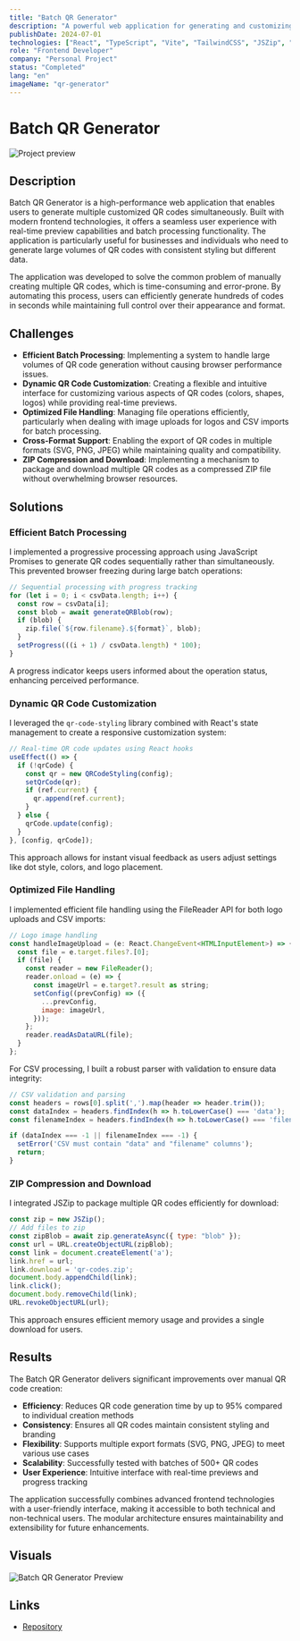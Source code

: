 ```yaml
---
title: "Batch QR Generator"
description: "A powerful web application for generating and customizing multiple QR codes in batch"
publishDate: 2024-07-01
technologies: ["React", "TypeScript", "Vite", "TailwindCSS", "JSZip", "QR Code Styling"]
role: "Frontend Developer"
company: "Personal Project"
status: "Completed"
lang: "en"
imageName: "qr-generator"
---
```


# Batch QR Generator

![Project preview](/assets/projects/qr-generator.png)

## Description
Batch QR Generator is a high-performance web application that enables users to generate multiple customized QR codes simultaneously. Built with modern frontend technologies, it offers a seamless user experience with real-time preview capabilities and batch processing functionality. The application is particularly useful for businesses and individuals who need to generate large volumes of QR codes with consistent styling but different data.

The application was developed to solve the common problem of manually creating multiple QR codes, which is time-consuming and error-prone. By automating this process, users can efficiently generate hundreds of codes in seconds while maintaining full control over their appearance and format.

## Challenges

- **Efficient Batch Processing**: Implementing a system to handle large volumes of QR code generation without causing browser performance issues.
- **Dynamic QR Code Customization**: Creating a flexible and intuitive interface for customizing various aspects of QR codes (colors, shapes, logos) while providing real-time previews.
- **Optimized File Handling**: Managing file operations efficiently, particularly when dealing with image uploads for logos and CSV imports for batch processing.
- **Cross-Format Support**: Enabling the export of QR codes in multiple formats (SVG, PNG, JPEG) while maintaining quality and compatibility.
- **ZIP Compression and Download**: Implementing a mechanism to package and download multiple QR codes as a compressed ZIP file without overwhelming browser resources.

## Solutions

### Efficient Batch Processing
I implemented a progressive processing approach using JavaScript Promises to generate QR codes sequentially rather than simultaneously. This prevented browser freezing during large batch operations:

```javascript
// Sequential processing with progress tracking
for (let i = 0; i < csvData.length; i++) {
  const row = csvData[i];
  const blob = await generateQRBlob(row);
  if (blob) {
    zip.file(`${row.filename}.${format}`, blob);
  }
  setProgress(((i + 1) / csvData.length) * 100);
}
```

A progress indicator keeps users informed about the operation status, enhancing perceived performance.

### Dynamic QR Code Customization
I leveraged the `qr-code-styling` library combined with React's state management to create a responsive customization system:

```javascript
// Real-time QR code updates using React hooks
useEffect(() => {
  if (!qrCode) {
    const qr = new QRCodeStyling(config);
    setQrCode(qr);
    if (ref.current) {
      qr.append(ref.current);
    }
  } else {
    qrCode.update(config);
  }
}, [config, qrCode]);
```

This approach allows for instant visual feedback as users adjust settings like dot style, colors, and logo placement.

### Optimized File Handling
I implemented efficient file handling using the FileReader API for both logo uploads and CSV imports:

```javascript
// Logo image handling
const handleImageUpload = (e: React.ChangeEvent<HTMLInputElement>) => {
  const file = e.target.files?.[0];
  if (file) {
    const reader = new FileReader();
    reader.onload = (e) => {
      const imageUrl = e.target?.result as string;
      setConfig((prevConfig) => ({
        ...prevConfig,
        image: imageUrl,
      }));
    };
    reader.readAsDataURL(file);
  }
};
```

For CSV processing, I built a robust parser with validation to ensure data integrity:

```javascript
// CSV validation and parsing
const headers = rows[0].split(',').map(header => header.trim());
const dataIndex = headers.findIndex(h => h.toLowerCase() === 'data');
const filenameIndex = headers.findIndex(h => h.toLowerCase() === 'filename');

if (dataIndex === -1 || filenameIndex === -1) {
  setError('CSV must contain "data" and "filename" columns');
  return;
}
```

### ZIP Compression and Download
I integrated JSZip to package multiple QR codes efficiently for download:

```javascript
const zip = new JSZip();
// Add files to zip
const zipBlob = await zip.generateAsync({ type: "blob" });
const url = URL.createObjectURL(zipBlob);
const link = document.createElement('a');
link.href = url;
link.download = 'qr-codes.zip';
document.body.appendChild(link);
link.click();
document.body.removeChild(link);
URL.revokeObjectURL(url);
```

This approach ensures efficient memory usage and provides a single download for users.

## Results

The Batch QR Generator delivers significant improvements over manual QR code creation:

- **Efficiency**: Reduces QR code generation time by up to 95% compared to individual creation methods
- **Consistency**: Ensures all QR codes maintain consistent styling and branding
- **Flexibility**: Supports multiple export formats (SVG, PNG, JPEG) to meet various use cases
- **Scalability**: Successfully tested with batches of 500+ QR codes
- **User Experience**: Intuitive interface with real-time previews and progress tracking

The application successfully combines advanced frontend technologies with a user-friendly interface, making it accessible to both technical and non-technical users. The modular architecture ensures maintainability and extensibility for future enhancements.

## Visuals
![Batch QR Generator Preview](/assets/projects/qr-generator.png)

## Links
- [Repository](https://github.com/Itzli2000/batch-qr-generator)